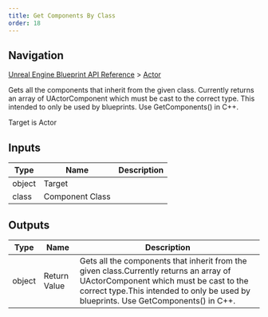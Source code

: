 ```yaml
---
title: Get Components By Class
order: 18
---
```

## Navigation

[Unreal Engine Blueprint API Reference](https://dev.epicgames.com/documentation/en-us/unreal-engine/BlueprintAPI) > [Actor](https://dev.epicgames.com/documentation/en-us/unreal-engine/BlueprintAPI/Actor)

Gets all the components that inherit from the given class.
Currently returns an array of UActorComponent which must be cast to the correct type.
This intended to only be used by blueprints. Use GetComponents() in C++.

Target is Actor

## Inputs

| Type | Name | Description |
| --- | --- | --- |
| object | Target |  |
| class | Component Class |  |

## Outputs

| Type | Name | Description |
| --- | --- | --- |
| object | Return Value | Gets all the components that inherit from the given class.Currently returns an array of UActorComponent which must be cast to the correct type.This intended to only be used by blueprints. Use GetComponents() in C++. |
